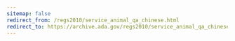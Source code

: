 ```yaml
---
sitemap: false 
redirect_from: /regs2010/service_animal_qa_chinese.html 
redirect_to: https://archive.ada.gov/regs2010/service_animal_qa_chinese.html 
---
```

